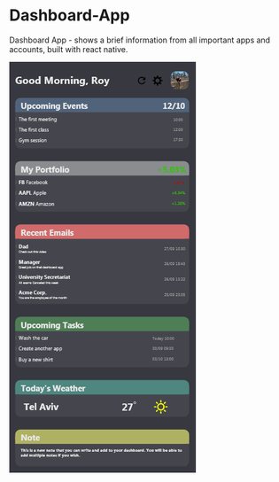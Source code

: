 # Dashboard-App
Dashboard App - shows a brief information from all important apps and accounts, built with react native.

![](DashboardApp-Screenshot.png)
